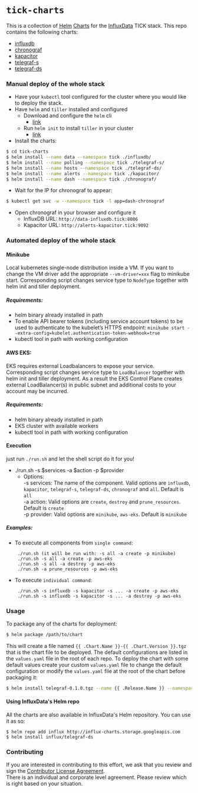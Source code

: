 # `tick-charts`

This is a collection of [Helm](https://github.com/kubernetes/helm) [Charts](https://github.com/kubernetes/charts) for the [InfluxData](https://influxdata.com/time-series-platform) TICK stack. This repo contains the following charts:

- [influxdb](/influxdb/README.md)
- [chronograf](/chronograf/README.md)
- [kapacitor](/kapacitor/README.md)
- [telegraf-s](/telegraf-s/README.md)
- [telegraf-ds](/telegraf-ds/README.md)

### Manual deploy of the whole stack

- Have your `kubectl` tool configured for the cluster where you would like to deploy the stack.
- Have `helm` and `tiller` installed and configured
  - Download and configure the `helm` cli
    * [link](https://github.com/kubernetes/helm/blob/master/docs/install.md)
  - Run `helm init` to install `tiller` in your cluster
    * [link](https://github.com/kubernetes/helm/blob/master/docs/install.md#installing-tiller)
- Install the charts:
```bash
$ cd tick-charts
$ helm install --name data --namespace tick ./influxdb/
$ helm install --name polling --namespace tick ./telegraf-s/
$ helm install --name hosts --namespace tick ./telegraf-ds/
$ helm install --name alerts --namespace tick ./kapacitor/
$ helm install --name dash --namespace tick ./chronograf/
```
- Wait for the IP for chronograf to appear:
```bash
$ kubectl get svc -w --namespace tick -l app=dash-chronograf
```
- Open chronograf in your browser and configure it
  - InfluxDB URL: `http://data-influxdb.tick:8086`
  - Kapacitor URL: `http://alerts-kapacitor.tick:9092`

### Automated deploy of the whole stack

#### Minikube

Local kubernetes single-node distribution inside a VM. If you want to change the VM driver add the appropriate 
`--vm-driver=xxx` flag to minikube start. Corresponding script changes service type to `NodeType` together with helm init and tiller deployment.

##### Requirements:
 - helm binary already installed in path
 - To enable API bearer tokens (including service account tokens) to be used to authenticate to the kubelet’s HTTPS endpoint:
   `minikube start --extra-config=kubelet.authentication-token-webhook=true`
 - kubectl tool in path with working configuration

#### AWS EKS:

EKS requires external Loadbalancers to expose your service. Corresponding script changes service type to `LoadBalancer` 
together with helm init and tiller deployment.
As a result the EKS Control Plane creates external LoadBalancer(s) in public subnet and additional costs 
to your account may be incurred.

##### Requirements:
 - helm binary already installed in path
 - EKS cluster with available workers
 - kubectl tool in path with working configuration

#### Execution
just run `./run.sh` and let the shell script do it for you! 

- ./run.sh -s $services -a $action -p $provider
  - Options:   
    -s services:  The name of the component. 
    Valid options are `influxdb`, `kapacitor`, `telegraf-s`, `telegraf-ds`, `chronograf` and `all`. Default is `all`   
    -a action: Valid options are `create`, `destroy` and `prune_resources`. Default is `create`   
    -p provider: Valid options are `minikube`, `aws-eks`. Default is `minikube`
    
##### Examples:
 - To execute all components from `single command`:
        
        ./run.sh (it will be run with: -s all -a create -p minikube)
    	./run.sh -s all -a create -p aws-eks
    	./run.sh -s all -a destroy -p aws-eks
    	./run.sh -a prune_resources -p aws-eks
        
 - To execute `individual command`:
 
        ./run.sh -s influxdb -s kapacitor -s ... -a create -p aws-eks
        ./run.sh -s influxdb -s kapacitor -s ... -a destroy -p aws-eks
      
### Usage

To package any of the charts for deployment:

```bash
$ helm package /path/to/chart
```

This will create a file named `{{ .Chart.Name }}-{{ .Chart.Version }}.tgz` that is the chart file to be deployed. The default configurations are listed in the `values.yaml` file in the root of each repo. To deploy the chart with some default values create your custom `values.yaml` file to change the default configuration or modify the `values.yaml` file at the root of the chart before packaging it:

```bash
$ helm install telegraf-0.1.0.tgz --name {{ .Release.Name }} --namespace {{ .Release.Namespace }} --values /path/to/my_values.yaml
```

#### Using InfluxData's Helm repo

All the charts are also available in InfluxData's Helm repository. You can use it as so:

```
$ helm repo add influx http://influx-charts.storage.googleapis.com
$ helm install influx/telegraf-ds
```

### Contributing

If you are interested in contributing to this effort, we ask that you review and sign the [Contributor License Agreement](https://www.influxdata.com/legal/).  
There is an individual and corporate level agreement.  Please review which is right based on your situation.

